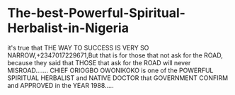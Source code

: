 # The-best-Powerful-Spiritual-Herbalist-in-Nigeria
it's true that THE WAY TO SUCCESS IS VERY SO NARROW,+2347017229671,But that is for those that not ask for the ROAD, because they said that THOSE that ask for the ROAD will never MISROAD.......  CHIEF ORIOGBO OWONIKOKO is one of the POWERFUL SPIRITUAL HERBALIST and NATIVE DOCTOR that GOVERNMENT CONFIRM and APPROVED in the YEAR 1988.....

